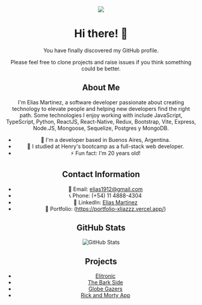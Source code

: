 <div align="center">

<img src="https://thumbs.gfycat.com/TeemingBountifulJuliabutterfly-max-1mb.gif"/>

# Hi there! 👋

You have finally discovered my GitHub profile. 

Please feel free to clone projects and raise issues if you think something could be better.

</div>

<div align="center">

## About Me

I'm Elias Martinez, a software developer passionate about creating technology to elevate people and helping new developers find the right path. Some technologies I enjoy working with include JavaScript, TypeScript, Python, ReactJS, React-Native, Redux, Bootstrap, Vite, Express, Node.JS, Mongoose, Sequelize, Postgres y MongoDB.

- 🔭 I'm a developer based in Buenos Aires, Argentina.
- 🌱 I studied at Henry's bootcamp as a full-stack web developer.
- ⚡ Fun fact: I'm 20 years old!

</div>

<div align="center">

## Contact Information

- 📧 Email: elias1912@gmail.com
- 📞 Phone: (+54) 11 4888-4304
- 💼 LinkedIn: [Elias Martinez](https://www.linkedin.com/in/elias-martinez-040980246/)
- 🚀 Portfolio: (https://portfolio-xliazzz.vercel.app/)

</div>

<div align="center">

## GitHub Stats

![GitHub Stats](https://github-readme-stats.vercel.app/api?username=xliazzz&show_icons=true)

</div>

<div align="center">

## Projects


- [Elitronic](https://elitronic.vercel.app/)
- [The Bark Side](https://the-bark-side-xliazzz.vercel.app/)
- [Globe Gazers](https://pi-countries-front-phi.vercel.app/)
- [Rick and Morty App](https://rickandmorty-xliazzz.vercel.app/)

</div>
